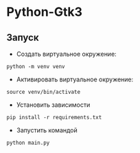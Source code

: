 # Python-Gtk3

## Запуск
- Создать виртуальное окружение:
```
python -m venv venv
```
- Активировать виртуальное окружение:
```
source venv/bin/activate
```
- Установить зависимости
```
pip install -r requirements.txt
```
- Запустить командой 
```
python main.py
```
